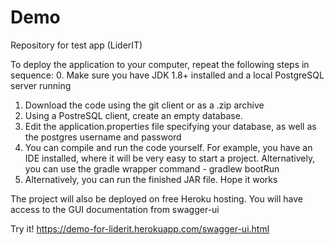 # Demo
Repository for test app (LiderIT)

To deploy the application to your computer, repeat the following steps in sequence:
0. Make sure you have JDK 1.8+ installed and a local PostgreSQL server running
1. Download the code using the git client or as a .zip archive
2. Using a PostreSQL client, create an empty database.
3. Edit the application.properties file specifying your database, as well as the postgres username and password
4. You can compile and run the code yourself. For example, you have an IDE installed, where it will be very easy to start a project. Alternatively, you can use the gradle wrapper command - gradlew bootRun
5. Alternatively, you can run the finished JAR file. Hope it works

The project will also be deployed on free Heroku hosting. You will have access to the GUI documentation from swagger-ui 

Try it!
https://demo-for-liderit.herokuapp.com/swagger-ui.html

